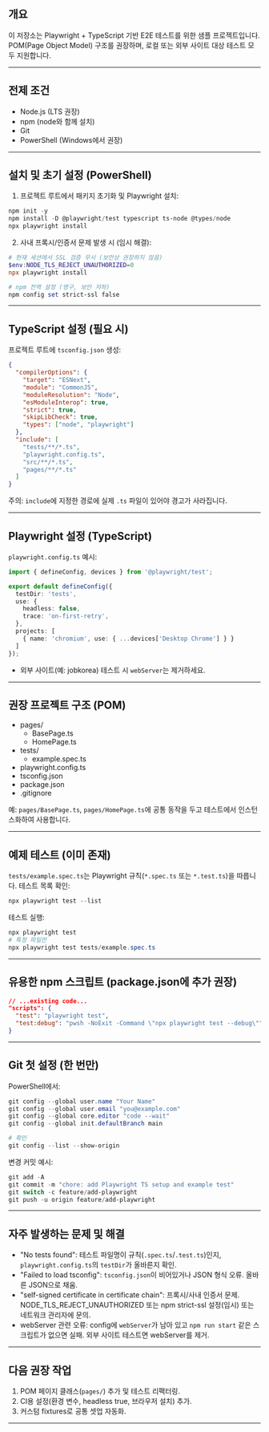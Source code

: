 

## 개요
이 저장소는 Playwright + TypeScript 기반 E2E 테스트를 위한 샘플 프로젝트입니다. POM(Page Object Model) 구조를 권장하며, 로컬 또는 외부 사이트 대상 테스트 모두 지원합니다.

---

## 전제 조건
- Node.js (LTS 권장)
- npm (node와 함께 설치)
- Git
- PowerShell (Windows에서 권장)

---

## 설치 및 초기 설정 (PowerShell)
1. 프로젝트 루트에서 패키지 초기화 및 Playwright 설치:
```powershell
npm init -y
npm install -D @playwright/test typescript ts-node @types/node
npx playwright install
```

2. 사내 프록시/인증서 문제 발생 시 (임시 해결):
```powershell
# 현재 세션에서 SSL 검증 무시 (보안상 권장하지 않음)
$env:NODE_TLS_REJECT_UNAUTHORIZED=0
npx playwright install

# npm 전역 설정 (영구, 보안 저하)
npm config set strict-ssl false
```

---

## TypeScript 설정 (필요 시)
프로젝트 루트에 `tsconfig.json` 생성:
```json
{
  "compilerOptions": {
    "target": "ESNext",
    "module": "CommonJS",
    "moduleResolution": "Node",
    "esModuleInterop": true,
    "strict": true,
    "skipLibCheck": true,
    "types": ["node", "playwright"]
  },
  "include": [
    "tests/**/*.ts",
    "playwright.config.ts",
    "src/**/*.ts",
    "pages/**/*.ts"
  ]
}
```
주의: `include`에 지정한 경로에 실제 `.ts` 파일이 있어야 경고가 사라집니다.

---

## Playwright 설정 (TypeScript)
`playwright.config.ts` 예시:
```typescript
import { defineConfig, devices } from '@playwright/test';

export default defineConfig({
  testDir: 'tests',
  use: {
    headless: false,
    trace: 'on-first-retry',
  },
  projects: [
    { name: 'chromium', use: { ...devices['Desktop Chrome'] } }
  ]
});
```
- 외부 사이트(예: jobkorea) 테스트 시 `webServer`는 제거하세요.

---

## 권장 프로젝트 구조 (POM)
- pages/
  - BasePage.ts
  - HomePage.ts
- tests/
  - example.spec.ts
- playwright.config.ts
- tsconfig.json
- package.json
- .gitignore

예: `pages/BasePage.ts`, `pages/HomePage.ts`에 공통 동작을 두고 테스트에서 인스턴스화하여 사용합니다.

---

## 예제 테스트 (이미 존재)
`tests/example.spec.ts`는 Playwright 규칙(`*.spec.ts` 또는 `*.test.ts`)을 따릅니다.
테스트 목록 확인:
```powershell
npx playwright test --list
```
테스트 실행:
```powershell
npx playwright test
# 특정 파일만
npx playwright test tests/example.spec.ts
```

---

## 유용한 npm 스크립트 (package.json에 추가 권장)
```json
// ...existing code...
"scripts": {
  "test": "playwright test",
  "test:debug": "pwsh -NoExit -Command \"npx playwright test --debug\""
}
```

---

## Git 첫 설정 (한 번만)
PowerShell에서:
```powershell
git config --global user.name "Your Name"
git config --global user.email "you@example.com"
git config --global core.editor "code --wait"
git config --global init.defaultBranch main

# 확인
git config --list --show-origin
```

변경 커밋 예시:
```powershell
git add -A
git commit -m "chore: add Playwright TS setup and example test"
git switch -c feature/add-playwright
git push -u origin feature/add-playwright
```

---

## 자주 발생하는 문제 및 해결
- "No tests found": 테스트 파일명이 규칙(`.spec.ts`/`.test.ts`)인지, `playwright.config.ts`의 `testDir`가 올바른지 확인.
- "Failed to load tsconfig": `tsconfig.json`이 비어있거나 JSON 형식 오류. 올바른 JSON으로 채움.
- "self-signed certificate in certificate chain": 프록시/사내 인증서 문제. NODE_TLS_REJECT_UNAUTHORIZED 또는 npm strict-ssl 설정(임시) 또는 네트워크 관리자에 문의.
- webServer 관련 오류: config에 `webServer`가 남아 있고 `npm run start` 같은 스크립트가 없으면 실패. 외부 사이트 테스트면 webServer를 제거.

---

## 다음 권장 작업
1. POM 페이지 클래스(`pages/`) 추가 및 테스트 리팩터링.
2. CI용 설정(환경 변수, headless true, 브라우저 설치) 추가.
3. 커스텀 fixtures로 공통 셋업 자동화.

---
